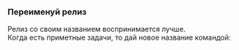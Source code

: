 ### Переименуй релиз
Релиз со своим названием воспринимается лучше.  
Когда есть приметные задачи, то дай новое название командой:

